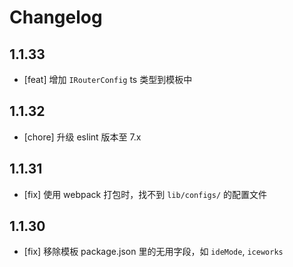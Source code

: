 # Changelog

## 1.1.33

- [feat] 增加 `IRouterConfig` ts 类型到模板中

## 1.1.32

- [chore] 升级 eslint 版本至 7.x

## 1.1.31

- [fix] 使用 webpack 打包时，找不到 `lib/configs/` 的配置文件

## 1.1.30

- [fix] 移除模板 package.json 里的无用字段，如 `ideMode`, `iceworks`
